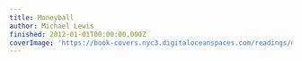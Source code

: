 ```yaml
---
title: Moneyball
author: Michael Lewis
finished: 2012-01-01T00:00:00.000Z
coverImage: 'https://book-covers.nyc3.digitaloceanspaces.com/readings/moneyball-01.jpg'
---
```


